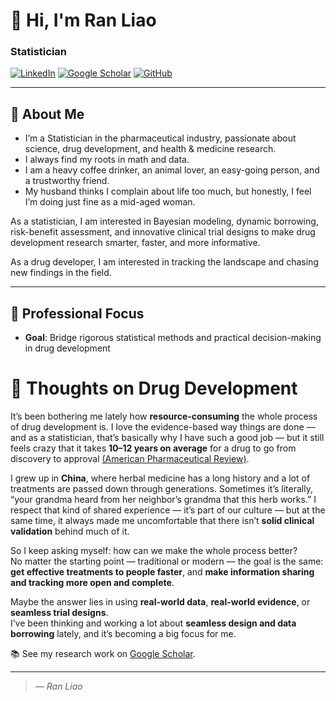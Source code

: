 # 👋 Hi, I'm **Ran Liao**  
### Statistician

[![LinkedIn](https://img.shields.io/badge/LinkedIn-0077B5?logo=linkedin&logoColor=white)](https://www.linkedin.com/in/ran-liao-7b629298/)
[![Google Scholar](https://img.shields.io/badge/Google_Scholar-4285F4?logo=google-scholar&logoColor=white)](https://scholar.google.com/citations?user=0c3orOgAAAAJ&hl=en)
[![GitHub](https://img.shields.io/badge/GitHub-181717?logo=github&logoColor=white)](https://github.com/topran)

---

## 🌱 About Me  
- I’m a Statistician in the pharmaceutical industry, passionate about science, drug development, and health & medicine research.  
- I always find my roots in math and data.
- I am a heavy coffee drinker, an animal lover, an easy-going person, and a trustworthy friend.
- My husband thinks I complain about life too much, but honestly, I feel I’m doing just fine as a mid-aged woman. 


As a statistician, I am interested in Bayesian modeling, dynamic borrowing, risk-benefit assessment,  and innovative clinical trial designs to make drug development research smarter, faster, and more informative.  

As a drug developer, I am interested in tracking the landscape and chasing new findings in the field.

---

## 🔬 Professional Focus  
- **Goal**: Bridge rigorous statistical methods and practical decision-making in drug development

# 💭 Thoughts on Drug Development

It’s been bothering me lately how **resource-consuming** the whole process of drug development is. I love the evidence-based way things are done — and as a statistician, that’s basically why I have such a good job — but it still feels crazy that it takes **10–12 years on average** for a drug to go from discovery to approval [(American Pharmaceutical Review)](https://www.americanpharmaceuticalreview.com/Featured-Articles/594397-The-Lifecycle-from-Drug-Development-Through-Approval-Processes/#:~:text=The%20average%20lifecycle%20of%20drug,about%2010%20to%2012%20years.).

I grew up in **China**, where herbal medicine has a long history and a lot of treatments are passed down through generations. Sometimes it’s literally, “your grandma heard from her neighbor’s grandma that this herb works.” I respect that kind of shared experience — it’s part of our culture — but at the same time, it always made me uncomfortable that there isn’t **solid clinical validation** behind much of it.

So I keep asking myself: how can we make the whole process better?  
No matter the starting point — traditional or modern — the goal is the same:  
**get effective treatments to people faster**, and **make information sharing and tracking more open and complete**.

Maybe the answer lies in using **real-world data**, **real-world evidence**, or **seamless trial designs**.  
I’ve been thinking and working a lot about **seamless design and data borrowing** lately, and it’s becoming a big focus for me.  


📚 See my research work on [Google Scholar](https://scholar.google.com/citations?user=0c3orOgAAAAJ&hl=en).

---


> — *Ran Liao*
